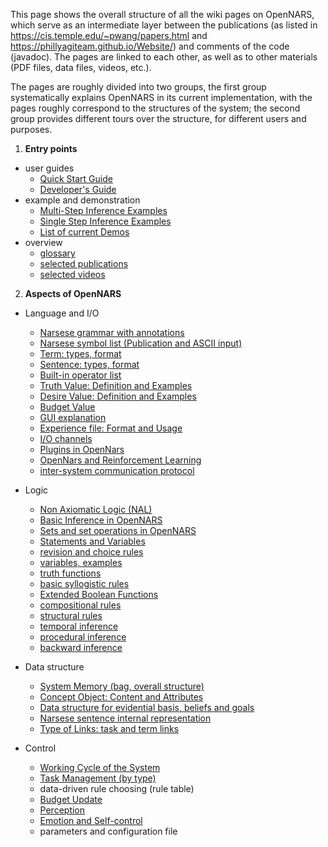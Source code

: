 This page shows the overall structure of all the wiki pages on OpenNARS, which serve as an intermediate layer between the publications (as listed in https://cis.temple.edu/~pwang/papers.html and https://phillyagiteam.github.io/Website/) and comments of the code (javadoc). The pages are linked to each other, as well as to other materials (PDF files, data files, videos, etc.).

The pages are roughly divided into two groups, the first group systematically explains OpenNARS in its current implementation, with the pages roughly correspond to the structures of the system; the second group provides different tours over the structure, for different users and purposes.

1. **Entry points**
  - user guides
    * [Quick Start Guide](https://github.com/opennars/opennars/wiki/Quick-Start-Guide)
    * [Developer's Guide](https://github.com/opennars/opennars/wiki/Developers-Guide)
  - example and demonstration
    * [Multi-Step Inference Examples](https://github.com/opennars/opennars/wiki/MultiStep-Examples)
    * [Single Step Inference Examples](https://github.com/opennars/opennars/wiki/Single-step-Inference-examples)
    * [List of current Demos](https://github.com/opennars/opennars/wiki/List-of-current-Demos) 
  - overview
    * [glossary](https://github.com/opennars/opennars/wiki/OpenNARS-Glossary)
    * [selected publications](https://github.com/opennars/opennars/wiki/Publications)
    * [selected videos](https://github.com/opennars/opennars/wiki/Selected-Vidseos)


2. **Aspects of OpenNARS**
  - Language and I/O
    * [Narsese grammar with annotations](https://github.com/opennars/opennars/wiki/Input-Output-Format)
    * [Narsese symbol list (Publication and ASCII input)](https://github.com/opennars/opennars/wiki/Narsese-symbol-list-(ASCII-version-))
    * [Term: types, format](https://github.com/opennars/opennars/wiki/Term:-types,-format)
    * [Sentence: types, format](https://github.com/opennars/opennars/wiki/Sentence:-types,-format)
    * [Built-in operator list](https://github.com/opennars/opennars/wiki/Built-in-operator-list)
    * [Truth Value: Definition and Examples](https://github.com/opennars/opennars/wiki/Truth-Value:-Definition-and-Examples)
    * [Desire Value: Definition and Examples](https://github.com/opennars/opennars/wiki/Desire-Value:-Definition-and-Examples)
    * [Budget Value](https://github.com/opennars/opennars/wiki/Budget-Value)
    * [GUI explanation](https://github.com/opennars/opennars/wiki/Graphical-User-Interface)
    * [Experience file: Format and Usage](https://github.com/opennars/opennars/wiki/Experience-file:-Format-and-Usage)
    * [I/O channels](https://github.com/opennars/opennars/wiki/Input-and-Output-Channels)
    * [Plugins in OpenNars](https://github.com/opennars/opennars/wiki/Plugins)
    * [OpenNars and Reinforcement Learning](https://github.com/opennars/opennars/wiki/Reinforcement-Learning)
    * [inter-system communication protocol](https://github.com/opennars/opennars/wiki/NarNode,-communication-between-reasoners-over-UDP)
    
  - Logic
    * [Non Axiomatic Logic (NAL)](https://github.com/opennars/opennars/wiki/Non-Axiomatic-Logic-(NAL),-Logic-behind-OpenNARS) 
    * [Basic Inference in OpenNARS](https://github.com/opennars/opennars/wiki/Basic-Inference-in-OpenNARS)
    * [Sets and set operations in OpenNARS](https://github.com/opennars/opennars/wiki/Sets-and-set-operations-in-OpenNARS)
    * [Statements and Variables](https://github.com/opennars/opennars/wiki/Statements-and-Variables-in-OpenNARS)
    * [revision and choice rules](https://github.com/opennars/opennars/wiki/Revision-and-Choice-Rules)
    * [variables, examples](https://github.com/opennars/opennars/wiki/Use-of-Variables-in-OpenNARS)
    * [truth functions](https://github.com/opennars/opennars/wiki/Truth-Functions)
    * [basic syllogistic rules](https://github.com/opennars/opennars/wiki/Basic-Syllogistic-Rules)
    * [Extended Boolean Functions](https://github.com/opennars/opennars/wiki/Extended-Boolean-Functions-in-OpenNARS)
    * [compositional rules](https://github.com/opennars/opennars/wiki/Composition)
    * [structural rules](https://github.com/opennars/opennars/wiki/Structure)
    * [temporal inference](https://github.com/opennars/opennars/wiki/Temporal-Inference)
    * [procedural inference](https://github.com/opennars/opennars/wiki/Procedural-Inference) 
    * [backward inference](https://github.com/opennars/opennars/wiki/Backward-Inference-in-OpenNARS) 

  - Data structure
    * [System Memory (bag, overall structure)](https://github.com/opennars/opennars/wiki/System-Memory-(bag,-overall-structure))
    * [Concept Object: Content and Attributes](https://github.com/opennars/opennars/wiki/Concept-Object:-Content-and-Attributes)
    * [Data structure for evidential basis, beliefs and goals](https://github.com/opennars/opennars/wiki/Data-structure-for-evidential-basis,-beliefs-and-goals)
    * [Narsese sentence internal representation](https://github.com/opennars/opennars/wiki/Narsese-sentence-internal-representation)
    * [Type of Links: task and term links](https://github.com/opennars/opennars/wiki/Types-of-Links:-task-and-term-links)
    
  - Control
    * [Working Cycle of the System](https://github.com/opennars/opennars/wiki/Working-Cycle)
    * [Task Management (by type)](https://github.com/opennars/opennars/wiki/Tasks-Management-in-OpenNARS)
    * data-driven rule choosing (rule table)
    * [Budget Update](https://github.com/opennars/opennars/wiki/Budget-Update)
    * [Perception](https://github.com/opennars/opennars/wiki/Perception-In-OpenNARS)
    * [Emotion and Self-control](https://github.com/opennars/opennars/wiki/Emotion-and-Self-control)
    * parameters and configuration file

